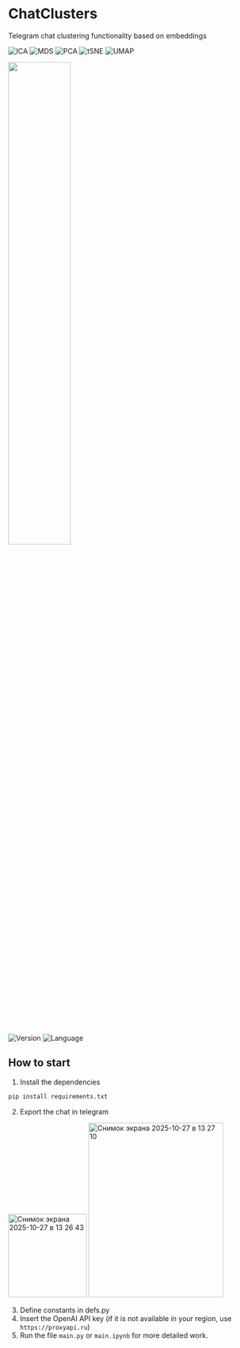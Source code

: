 # ChatClusters
Telegram chat clustering functionality based on embeddings

![ICA](https://img.shields.io/badge/ICA-1E90FF)
![MDS](https://img.shields.io/badge/MDS-32CD32)
![PCA](https://img.shields.io/badge/PCA-FFA500)
![tSNE](https://img.shields.io/badge/tSNE-9370DB)
![UMAP](https://img.shields.io/badge/UMAP-DC143C)


<img src="https://github.com/user-attachments/assets/806c77d1-4d67-4605-8f30-bd249eeca127" width=50% height=50%>

![Version](https://img.shields.io/badge/version-1.0.0-blue)
![Language](https://img.shields.io/badge/Python-3.13-00ADD8)




## How to start
1. Install the dependencies
```bash
pip install requirements.txt
```
2. Export the chat in telegram
<img width="158" height="169" alt="Снимок экрана 2025-10-27 в 13 26 43" src="https://github.com/user-attachments/assets/c8a9788d-bb88-48ed-9a4d-b844115fdecd" />


<img width="272" height="353" alt="Снимок экрана 2025-10-27 в 13 27 10" src="https://github.com/user-attachments/assets/d5054ea8-561e-48cb-b102-a32b8f94d022" />

3. Define constants in defs.py
4. Insert the OpenAI API key (if it is not available in your region, use `https://proxyapi.ru`)
5. Run the file `main.py` or `main.ipynb` for more detailed work.
